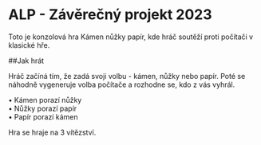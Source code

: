 # ALP - Závěrečný projekt 2023

Toto je konzolová hra Kámen nůžky papír, kde hráč soutěží proti počítači v klasické hře.

##Jak hrát

Hráč začíná tím, že zadá svoji volbu - kámen, nůžky nebo papír. Poté se náhodně vygeneruje volba počítače a rozhodne se, kdo z vás vyhrál.

• Kámen porazí nůžky\
• Nůžky porazí papír\
• Papír porazí kámen


Hra se hraje na 3 vítězství.